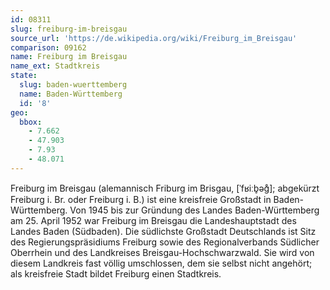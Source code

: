 ```yaml
---
id: 08311
slug: freiburg-im-breisgau
source_url: 'https://de.wikipedia.org/wiki/Freiburg_im_Breisgau'
comparison: 09162
name: Freiburg im Breisgau
name_ext: Stadtkreis
state:
  slug: baden-wuerttemberg
  name: Baden-Württemberg
  id: '8'
geo:
  bbox:
    - 7.662
    - 47.903
    - 7.93
    - 48.071
---
```


Freiburg im Breisgau (alemannisch Friburg im Brisgau, [ˈfʁiːb̥əɡ̊]; abgekürzt Freiburg i. Br. oder Freiburg i. B.) ist eine kreisfreie Großstadt in Baden-Württemberg. Von 1945 bis zur Gründung des Landes Baden-Württemberg am 25. April 1952 war Freiburg im Breisgau die Landeshauptstadt des Landes Baden (Südbaden). Die südlichste Großstadt Deutschlands ist Sitz des Regierungspräsidiums Freiburg sowie des Regionalverbands Südlicher Oberrhein und des Landkreises Breisgau-Hochschwarzwald. Sie wird von diesem Landkreis fast völlig umschlossen, dem sie selbst nicht angehört; als kreisfreie Stadt bildet Freiburg einen Stadtkreis.
